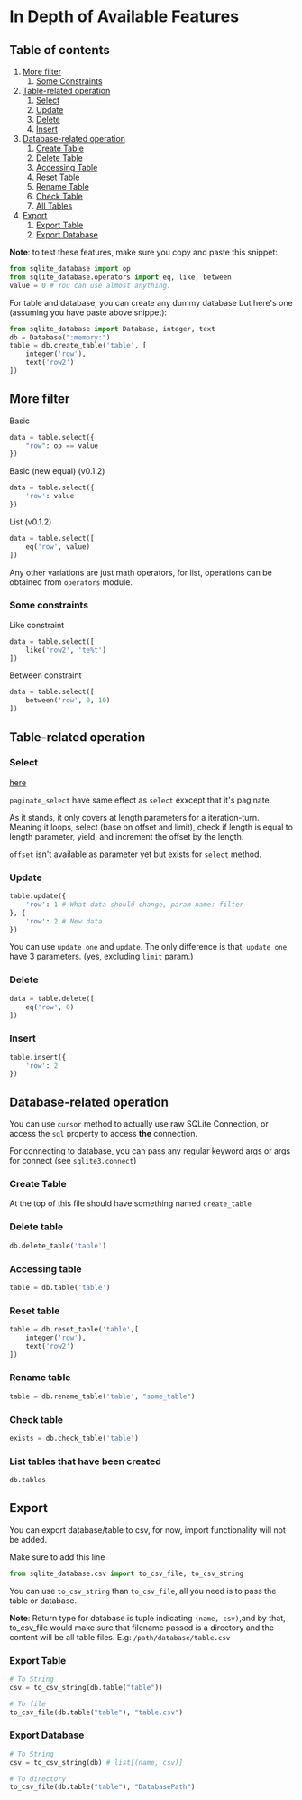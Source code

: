 # In Depth of Available Features

## Table of contents

1. [More filter](#more-filter)
    1. [Some Constraints](#some-constraints)
2. [Table-related operation](#table-related-operation)
    1. [Select](#select)
    2. [Update](#update)
    3. [Delete](#delete)
    4. [Insert](#insert)
3. [Database-related operation](#database-related-operation)
    1. [Create Table](#create-table)
    2. [Delete Table](#delete-table)
    3. [Accessing Table](#accessing-table)
    4. [Reset Table](#reset-table)
    5. [Rename Table](#rename-table)
    6. [Check Table](#check-table)
    7. [All Tables](#list-tables-that-have-been-created)
4. [Export](#export)
    1. [Export Table](#export-table)
    2. [Export Database](#export-database)

**Note**: to test these features, make sure you copy and paste this snippet:

```python
from sqlite_database import op
from sqlite_database.operators import eq, like, between
value = 0 # You can use almost anything.
```

For table and database, you can create any dummy database but here's one (assuming you have paste above snippet):

```python
from sqlite_database import Database, integer, text
db = Database(":memory:")
table = db.create_table('table', [
    integer('row'),
    text('row2')
])
```

## More filter

Basic

```python
data = table.select({
    "row": op == value
})
```

Basic (new equal) (v0.1.2)

```python
data = table.select({
    'row': value
})
```

List (v0.1.2)

```python
data = table.select([
    eq('row', value)
])
```

Any other variations are just math operators, for list, operations can be obtained from `operators` module.

### Some constraints

Like constraint

```python
data = table.select([
    like('row2', 'te%t')
])
```

Between constraint

```python
data = table.select([
    between('row', 0, 10)
])
```

## Table-related operation

### Select

[here](#more-filter)

`paginate_select` have same effect as `select` exxcept that it's paginate.

As it stands, it only covers at length parameters for a iteration-turn.
Meaning it loops, select (base on offset and limit), check if length is equal to length parameter, yield, and increment the offset by the length.

`offset` isn't available as parameter yet but exists for `select` method.

### Update

```python
table.update({
    'row': 1 # What data should change, param name: filter
}, {
    'row': 2 # New data
})
```

You can use `update_one` and `update`. The only difference is that, `update_one` have 3 parameters. (yes, excluding `limit` param.)

### Delete

```python
data = table.delete([
    eq('row', 0)
])
```

### Insert

```python
table.insert({
    'row': 2
})
```

## Database-related operation

You can use `cursor` method to actually use raw SQLite Connection, or access the `sql` property to access **the** connection.

For connecting to database, you can pass any regular keyword args or args for connect (see `sqlite3.connect`)

### Create Table

At the top of this file should have something named `create_table`

### Delete table

```python
db.delete_table('table')
```

### Accessing table

```python
table = db.table('table')
```

### Reset table

```python
table = db.reset_table('table',[
    integer('row'),
    text('row2')
])
```

### Rename table

```python
table = db.rename_table('table', "some_table")
```

### Check table

```python
exists = db.check_table('table')
```

### List tables that have been created

```python
db.tables
```

## Export

You can export database/table to csv, for now, import functionality will not be added.

Make sure to add this line

```python
from sqlite_database.csv import to_csv_file, to_csv_string
```

You can use `to_csv_string` than `to_csv_file`, all you need is to pass the table or database.

**Note**: Return type for database is tuple indicating `(name, csv)`,and by that, to_csv_file would make sure that filename passed is a directory and the content will be all table files. E.g: `/path/database/table.csv`

### Export Table

```python
# To String
csv = to_csv_string(db.table("table"))

# To file
to_csv_file(db.table("table"), "table.csv")
```

### Export Database

```python
# To String
csv = to_csv_string(db) # list[(name, csv)]

# To directory
to_csv_file(db.table("table"), "DatabasePath")
```
